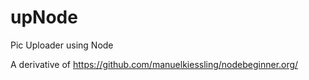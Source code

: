 upNode
======

Pic Uploader using Node

A derivative of https://github.com/manuelkiessling/nodebeginner.org/
